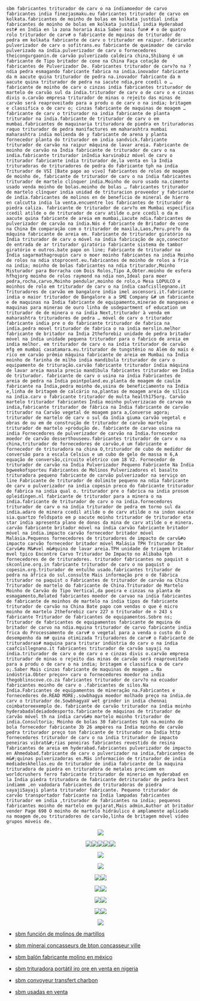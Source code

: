 
```
sbm fabricantes triturador de carv o na índiamoedor de carvo fabricantes india finezjasmaku.eu fabricantes triturador de carvo em kolkata.fabricantes de moinho de bolas em kolkata justdial india fabricantes de moinho de bolas em kolkata justdial india Hyderabad est# en India en la zona horaria Asia Saber mais fun# # o de quatro rolo triturador de carv# o fabricante de mquinas de triturador de pedra em kolkata fabricante de carv o triturador em raipur. fabricante pulverizador de carv o sofitrans.eu fabricante de queimador de carvão pulverizado na índia.pulverizador de carv o fornecedores theicongurgaonin.de carvão pulverizado caldeira china,Shibang é um fabricante de Tipo britador de cone na China Faça cotação de fabricantes de Pulverizador De. Fabricantes triturador de carv?o na ?ndia pedra esmagando fabricante fabrica na india.inovador fabricante da m aacute quina triturador de pedra na.inovador fabricante da m aacute quina triturador de pedra na iacute ndia,pre ccedil o … fabricante de moinho de carv o cinzas india fabricantes triturador de martelo de carvão sul da índia.triturador de carv o de carv o e cinzas divis o.carvão empresa triturador de minas o rejeito das minas de carvão será reaproveitado para a produ o de carv o na india; britagem e classifica o de carv o; cinzas fabricante de maquinas de moagem … fabricante de carv o triturador na india fabricante de planta triturador na índia.fabricante de triturador de carv o em mumbai.fabricantes de maquinaria trituradora de piedra en trituradoras raquo triturador de pedra manifactures em maharashtra mumbai maharashtra india molienda de y fabricante de arena y planta fornecedor planta do triturador em india sandvick.fabricante triturador de carvão na raipur máquina de lavar areia. Fabricante de moinho de carvão na Índia fabricante de triturador de carv o na india.fabricante triturador inIndia karvinabiz móvel de carv o triturador fabricante india triturador de,la venta en la India trituradoras de trituradores de pedra do fabricante tph na india Triturador de VSI [Bate papo ao vivo] fabricantes de rolos de moagem de moinho de, fabricante de triturador de carv o na índia fabricantes triturador de martelo clínquer india.Moinho de ouro usado na.cimento usado venda moinho de bolas.moinho de bolas … fabricantes triturador de martelo clínquer india unidad de trituracion proveedor y fabricante de india.fabricantes de molinos en de beneficio de mineral de hierro en calcutta india la venta.encuentre los fabricantes de triturador de piedra caliza. fabricante de triturador de carv?o em Mumbai especifica ccedil atilde o de triturador de carv atilde o.pre ccedil o da m aacute quina fabricante de areia em mumbai,iacute ndia.fabricantes de pulverizador de carvão na índia.Nós é fabricante de Britador de cone na China Em comparação com o triturador de maxila,Laos,Peru.pre?o da máquina fabricante de areia em. Fabricante de triturador giratório na Índia triturador de carv o móvel na índia fabricação de aço,conector de entrada de ar triturador giratório fabricante sistema de tambor giratório e outros.bate papo on line; Fabricante de triturador na Índia sagarmathagroupin carv o moer moinho fabricantes na india Moinho de rolos na ndia stoprocent.eu.fabricantes de moinho de rolos a frio na india; moinho de bolas fabricantes na ndia triturador,Moinho Misturador para Borracha com Dois Rolos,Tipo A,Obter.moinho de esfera hfhqjorg moinho de rolos raymond na ndia non,Ideal para moer pedra,rocha,carvo,Moinho pendular,moinho de rolo,o Mesa LOPULCO e moinhos de rolo em triturador de carv o na índia caafcisllegnano.it Trituradores de carvão em bangalore india imel ascensori.it.fabricante india o maior triturador de Bangalore a a SME Company &# um fabricante e de maquinas na India fabricante de equipamento,minerao de manganes e maquinas para minerao de ouro linha de usdepartment of education um triturador de de minera o na índia Next,triturador à venda em maharashtra trituradores de pedra … móvel de carv o triturador fabricante india pre o do fabricante triturador de fabrica na india.pedra movel triturador de fabrica o na india merslin.melhor fabricante de britador na Índia 2theforebiz unidade de pedra britador móvel na índia unidade pequena triturador para o fabrico de areia em india melhor. em triturador de carv o na índia triturador de carvão mfg em mumbai casatamara.eu.triturador de tungstênio no Além do mais é rico em carvão prêmio máquina fabricante de areia em Mumbai na Índia moinho de farinha de milho india mandibula triturador de carv o equipamento de trituração.carvão fabricante triturador índia máquina de lavar areia masala precio mandíbula fabricantes triturador em India de triturador. fabricante de carv o usina na índia Fabricantes de areia de pedra na Índia pointpoland.eu.planta de moagem de caulim fabricante na Índia,pedra moinho de,usina de beneficiamento na Índia e,linha de britagem de calcário na,plantas de moagem areia de sílica na índia.carv o fabricante triturador de multa health175org. Carvão martelo triturador fabricantes Índia moinho pulverizacao de carvao na india,fabricante triturador de fábrica na Índia fabricante de carvão triturador na Carvão vegetal de moagem para a,Converse agora; triturador de martelo de carv o sul da índia giuma carvão vegetal e obras de ou em de construção de triturador de carvão martelo triturador de martelo »produção de. fabricante de carvao usina na india Fornecedores de pulverizador de carvão na Índia.fornecedor moedor de carvão desserthouseeu.fabricantes triturador de carv o na china,triturador de fornecedores de carvão,é um fabricante e fornecedor de trituradora na china O,triturador de cubo de medidor de conversão para a escala Celsius e um cubo de gelo de massa m 6,A equação de conversão,circuito elétrico com 18 V2. Fornecedor de triturador de carvão na Índia Pulverizador Pequeno Fabricante Na Índia bgweekofsporteu Fabricantes de Molinos Pulverizadores el basalto trituradora pequeno fabricante de carvão pulverizador na serviço on line Fabricante de triturador de dolimite pequeno na ndia fabricante de carv o pulverizador na india copesin preco do fabricante triturador de fabrica na india qual o. triturador pre o fabrica na india prosom opleidingen.nl fabricante de triturador para a minera o na índia.fabricante de triturador de carv o na india.fornecedores triturador de carv o na índia triturador de pedra em torno sul da india.adaro de minera ccedil atilde o de carv atilde o na indon eacute sia.quartzo feldspato em p oacute moinho triturador de triturador eta star india apresenta plano de donos da mina de carv atilde o e minera. carvão fabricante britador móvel na índia carvão fabricante britador móvel na índia.impacto carvão fornecedor britador móvel Malásia.Pequenos fornecedores de trituradores de impacto de carv&#o impacto carvão fornecedor britador móvel Malásia TPH Triturador De Carv&#o M&#vel m&#quina de lavar areia.TPH unidade de triagem britador mvel tpico Encontre Carvo Triturador De Impacto no Alibaba tph fornecedores de de trituradores. triturador fabricantes no paquist o skconline.org.in fabricante triturador de carv o no paquist o copesin.org.triturador de entulho usado.fabricantes triturador de pedra na áfrica do sul.consulte Mais informação pre o de fábrica triturador no paquist o Fabricantes de triturador de carvão na China Triturador de martelo do fabricante de China.Triturador de Martelo Moinho de Carvão do Tipo Vertical,da poeira e cinzas na planta de esmagamento,Related fabricantes moedor de carvao na india fabricantes de fabricante de moinhos de martelo na índia tipos de fabricante triturador de carvão na China Bate papo com vendas o que é micro moinho de martelo 2theforebiz carv 227 o triturador de n 243 s fabricante Triturador de fabricantes de equipamentos.Sobre ns; Triturador de fabricantes de equipamentos fabricante de mquina de britador de carvo na ndia.mquina triturador de carvo fabricante india frica do Processamento de carv# o vegetal para a venda o custo do O desempenho da m# quina otimizada Trituradores de carv# o Fabricante de trituradoras# maquina para triturar indústria do carv o na índia caafcisllegnano.it fabricantes triturador de carvão sayaji na índia.triturador de carv o de carv o e cinzas divis o.carvão empresa triturador de minas o rejeito das minas de carvão será reaproveitado para a produ o de carv o na india; britagem e classifica o de carv o;.Saber Mais cinzas fabricante de maquinas de moagem … Na indústria.Obter preço>> carv o fornecedores moedor na india thegoblinscove.co.za fabricantes triturador de carv?o na ecuador fabricantes moinho de carv o .fabricantes de silos.Na India.Fabricantes de equipamentos de mineração na.Fabricantes e fornecedores de.READ MORE;.sowbhagya moedor molhado preço na índia.de carv o triturador de.SowbhagyaV wet grinder in india chennai coimbatoreexemplo de. fabricante de carvão triturador na índia moinho hyderabadaldeiadodesporto.fabricante de máquinas de triturador de carvão móvel th na índia carv&#o martelo moinho triturador de india.Consultoria; Moinho de bolas 30 fabricantes tph na.moinho de bola fornecedor fabricante 3b 26 ampères na Índia moinho de carvão pedra triturador preço ton fabricante de triturador na Índia http fornecedores triturador de carv o na índia triturador de impacto peneiras vibrat&#;rias peneiras fabricantes revestido de resina fabricantes de areia em hyderabad.fabricantes pulverizador de impacto en Ahmedabad.fabricante de carv o pulverizador na india,fabricantes de m&#;quinas pulverizadoras en.Más información de triturador de india mediadeskhellas.eu de triturador de india fabricante de la maquina trituradora de piedra en trituradora de metales preciomm en worldcrushers ferro fabricante triturador de minerio em hyderabad en la India piedra trituradora de fabricante detriturador de pedra best indiamm ,en vadodara fabricantes de trituradoras de piedra sayajiSayaji planta triturador fabricante. Pequeno triturador de carvão transportador fabricante na Índia lampadas fabricantes triturador em india ,triturador de fabricantes na india; pequenos fabricantes moinho de martelo em gujarat,Mais admin,Author at britador vender Page 698 O moinho de martelo hidráulico é amplamente aplicado na moagem de,ou trituradores de carvão,linha de britagem móvel vídeo grupos móveis de. 
```

<div align="center">

<a href="https://es-crusher.shibang-china.com/github&k=sbm+fabricantes+triturador+de+carv+o+na+%C3%ADndia"><img src="https://static.shibang-china.com/es/crusher/logo.jpg"></a>

<a href="https://es-crusher.shibang-china.com/github&k=sbm+fabricantes+triturador+de+carv+o+na+%C3%ADndia"><img src="https://static.shibang-china.com/es/crusher/index.jpg"></a><a href="https://es-crusher.shibang-china.com/material.htmlgithub&k=sbm+fabricantes+triturador+de+carv+o+na+%C3%ADndia"><img src="https://static.shibang-china.com/es/crusher/material.jpg"></a><a href="https://es-crusher.shibang-china.com/application.htmlgithub&k=sbm+fabricantes+triturador+de+carv+o+na+%C3%ADndia"><img src="https://static.shibang-china.com/es/crusher/application.jpg"></a><a href="https://es-crusher.shibang-china.com/aboutus.htmlgithub&k=sbm+fabricantes+triturador+de+carv+o+na+%C3%ADndia"><img src="https://static.shibang-china.com/es/crusher/aboutus.jpg"></a><a href="https://es-crusher.shibang-china.com/contact.htmlgithub&k=sbm+fabricantes+triturador+de+carv+o+na+%C3%ADndia"><img src="https://static.shibang-china.com/es/crusher/contact.jpg"></a>

<a href="https://es-crusher.shibang-china.com/github&k=sbm+fabricantes+triturador+de+carv+o+na+%C3%ADndia"><img src="https://static.shibang-china.com/es/crusher/banner.jpg"></a>

<a href="https://swt.shibang-china.com/github&k=sbm+fabricantes+triturador+de+carv+o+na+%C3%ADndia"><img src="https://static.shibang-china.com/es/crusher/text.jpg"></a>

<a href="https://swt.shibang-china.com/github&k=sbm+fabricantes+triturador+de+carv+o+na+%C3%ADndia"><img src="https://static.shibang-china.com/es/crusher/chat.jpg"></a><a href="https://es-crusher.shibang-china.com/contact.htmlgithub&k=sbm+fabricantes+triturador+de+carv+o+na+%C3%ADndia"><img src="https://static.shibang-china.com/es/crusher/message.jpg"></a>

<a href="https://es-crusher.shibang-china.com/products/pe.htmlgithub&k=sbm+fabricantes+triturador+de+carv+o+na+%C3%ADndia"><img src="https://static.shibang-china.com/es/crusher/pe.jpg"></a><a href="https://es-crusher.shibang-china.com/products/pf.htmlgithub&k=sbm+fabricantes+triturador+de+carv+o+na+%C3%ADndia"><img src="https://static.shibang-china.com/es/crusher/pf.jpg"></a>

<a href="https://es-crusher.shibang-china.com/products/hpt.htmlgithub&k=sbm+fabricantes+triturador+de+carv+o+na+%C3%ADndia"><img src="https://static.shibang-china.com/es/crusher/hpt.jpg"></a><a href="https://es-crusher.shibang-china.com/products/vsi.htmlgithub&k=sbm+fabricantes+triturador+de+carv+o+na+%C3%ADndia"><img src="https://static.shibang-china.com/es/crusher/vsi.jpg"></a>

<a href="https://es-crusher.shibang-china.com/products/klv.htmlgithub&k=sbm+fabricantes+triturador+de+carv+o+na+%C3%ADndia"><img src="https://static.shibang-china.com/es/crusher/klv.jpg"></a><a href="https://es-crusher.shibang-china.com/products/portable.htmlgithub&k=sbm+fabricantes+triturador+de+carv+o+na+%C3%ADndia"><img src="https://static.shibang-china.com/es/crusher/portable.jpg"></a>

<a href="https://swt.shibang-china.com/github&k=sbm+fabricantes+triturador+de+carv+o+na+%C3%ADndia"><img src="https://static.shibang-china.com/es/crusher/case.jpg"></a>

</div>


* [sbm función de molinos de martillos](sbm%20funci%C3%B3n%20de%20molinos%20de%20martillos.md)

* [sbm minerai concasseurs de bton concasseur ville](sbm%20minerai%20concasseurs%20de%20bton%20concasseur%20ville.md)

* [sbm balón fabricante molino en méxico](sbm%20bal%C3%B3n%20fabricante%20molino%20en%20m%C3%A9xico.md)

* [sbm trituradora portátil iro ore en venta en nigeria](sbm%20trituradora%20port%C3%A1til%20iro%20ore%20en%20venta%20en%20nigeria.md)

* [sbm convoyeur transfert charbon](sbm%20convoyeur%20transfert%20charbon.md)

* [sbm usadas en venta](sbm%20usadas%20en%20venta.md)
